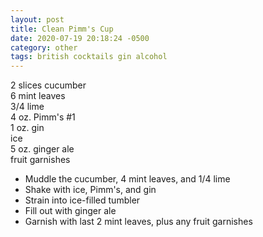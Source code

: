 ```yaml
---
layout: post
title: Clean Pimm's Cup
date: 2020-07-19 20:18:24 -0500
category: other
tags: british cocktails gin alcohol
---
```

2 slices cucumber  
6 mint leaves  
3/4 lime  
4 oz. Pimm's #1  
1 oz. gin  
ice  
5 oz. ginger ale  
fruit garnishes  
<ul>
 	<li>Muddle the cucumber, 4 mint leaves, and 1/4 lime</li>
 	<li>Shake with ice, Pimm's, and gin</li>
 	<li>Strain into ice-filled tumbler</li>
 	<li>Fill out with ginger ale</li>
 	<li>Garnish with last 2 mint leaves, plus any fruit garnishes</li>
</ul>
